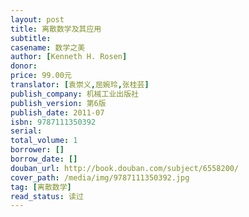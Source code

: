 ```yaml
---
layout: post
title: 离散数学及其应用
subtitle: 
casename: 数学之美
author: [Kenneth H. Rosen]
donor: 
price: 99.00元
translator: [袁崇义,屈婉玲,张桂芸]
publish_company: 机械工业出版社
publish_version: 第6版
publish_date: 2011-07
isbn: 9787111350392
serial: 
total_volume: 1
borrower: []
borrow_date: []
douban_url: http://book.douban.com/subject/6558200/
cover_path: /media/img/9787111350392.jpg
tag: [离散数学]
read_status: 读过
---
```

